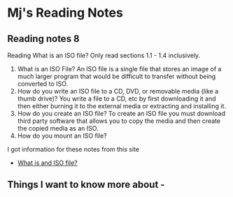 # Mj's Reading Notes

## Reading notes 8


Reading
What is an ISO file? Only read sections 1.1 - 1.4 inclusively.

1. What is an ISO File? An ISO file is a single file that stores an image of a much larger program that would be difficult to transfer without being converted to ISO. 
2. How do you write an ISO file to a CD, DVD, or removable media (like a thumb drive)? You write a file to a CD, etc by first downloading it and then either burning it to the external media or extracting and installing it. 
3. How do you create an ISO file? To create an ISO file you must download third party software that allows you to copy the media and then create the copied media as an ISO. 
4. How do you mount an ISO file?

I got information for these notes from this site
- [What is and ISO file?](https://www.lifewire.com/iso-file-2625923)


## Things I want to know more about - 
